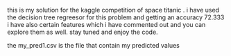 this is my solution for the kaggle competition of space titanic .
i have used the decision tree regreesor for this problem and getting an accuracy 72.333
i have also certain features which i have commented out and you can explore them as well.
stay tuned and enjoy the code.

the my_pred1.csv is the file that contain my predicted values
